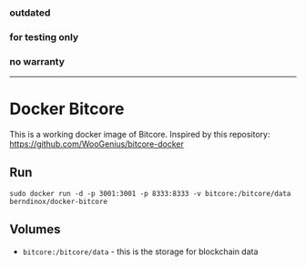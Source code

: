 ### outdated
### for testing only
### no warranty
---------------------------

# Docker Bitcore

This is a working docker image of Bitcore. Inspired by this repository: https://github.com/WooGenius/bitcore-docker

## Run

    sudo docker run -d -p 3001:3001 -p 8333:8333 -v bitcore:/bitcore/data berndinox/docker-bitcore

## Volumes

- `bitcore:/bitcore/data` - this is the storage for blockchain data
